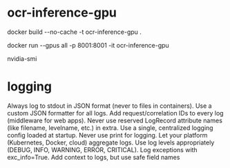 # ocr-inference-gpu

docker build --no-cache -t ocr-inference-gpu .

docker run --gpus all -p 8001:8001 -it ocr-inference-gpu

nvidia-smi

# logging
Always log to stdout in JSON format (never to files in containers).
Use a custom JSON formatter for all logs.
Add request/correlation IDs to every log (middleware for web apps).
Never use reserved LogRecord attribute names (like filename, levelname, etc.) in extra.
Use a single, centralized logging config loaded at startup.
Never use print for logging.
Let your platform (Kubernetes, Docker, cloud) aggregate logs.
Use log levels appropriately (DEBUG, INFO, WARNING, ERROR, CRITICAL).
Log exceptions with exc_info=True.
Add context to logs, but use safe field names